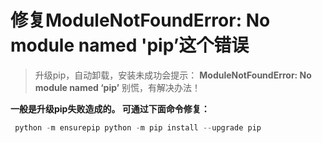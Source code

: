 # 修复ModuleNotFoundError: No module named 'pip’这个错误

> 升级pip，自动卸载，安装未成功会提示：
> **ModuleNotFoundError: No module named ‘pip’**
> 别慌，有解决办法！

**一般是升级pip失败造成的。 可通过下面命令修复：**

```python
 python -m ensurepip python -m pip install --upgrade pip
```

